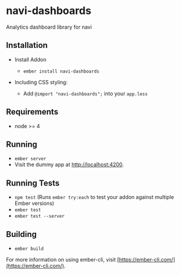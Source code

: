 # navi-dashboards

Analytics dashboard library for navi

## Installation

* Install Addon
  * `ember install navi-dashboards`

* Including CSS styling:
  * Add `@import "navi-dashboards";` into your `app.less`


## Requirements

* node >= 4

## Running

* `ember server`
* Visit the dummy app at [http://localhost:4200](http://localhost:4200).

## Running Tests

* `npm test` (Runs `ember try:each` to test your addon against multiple Ember versions)
* `ember test`
* `ember test --server`

## Building

* `ember build`

For more information on using ember-cli, visit [https://ember-cli.com/](https://ember-cli.com/).
